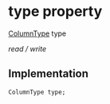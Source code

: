 


# type property






[ColumnType](../../smeup_models_widgets_smeup_chart_column/ColumnType.md) type
  
_read / write_






## Implementation

```dart
ColumnType type;


```







